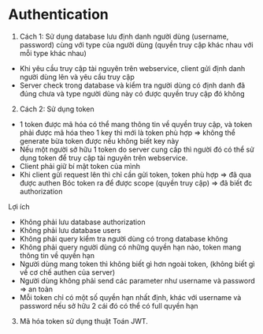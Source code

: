 # Authentication 

1. Cách 1: Sử dụng database lưu định danh người dùng (username, password) cùng với type của người dùng (quyền truy cập khác nhau với mỗi type khác nhau)
  - Khi yêu cầu truy cập tài nguyên trên webservice, client gửi định danh người dùng lên và yêu cầu truy cập
  - Server check trong database và kiểm tra người dùng có định danh đã đúng chưa và type người dùng này có được quyền truy cập đó không

2. Cách 2: Sử dụng token
  - 1 token được mã hóa có thể mang thông tin về quyền truy cập, và token phải được mã hóa theo 1 key thì mới là token phù hợp => không thể generate bừa token được nếu không biết key này 
  - Nếu một người sở hữu 1 token do server cung cấp thì người đó có thể sử dụng token để truy cập tài nguyên trên webservice.
  - Client phải giữ bí mật token của mình 
  - Khi client gửi request lên thì chỉ cần gửi token, token phù hợp => đã qua được authen 
    Bóc token ra để được scope (quyền truy cập) => đã biết đc authorization 
  
  Lợi ích 
  - Không phải lưu database authorization 
  - Không phải lưu database users 
  - Không phải query kiểm tra người dùng có trong database không 
  - Không phải query người dùng có những quyền hạn nào, token mang thông tin về quyền hạn 
  - Người dùng mang token thì không biết gì hơn ngoài token, (không biết gì về cơ chế authen của server)
  - Người dùng không phải send các parameter như username và password => an toàn 
  - Mỗi token chỉ có một số quyền hạn nhất định, khác với username và password nếu sở hữu 2 cái đó có thể có full quyền hạn
  
  
3. Mã hóa token sử dụng thuật Toán JWT. 
  
